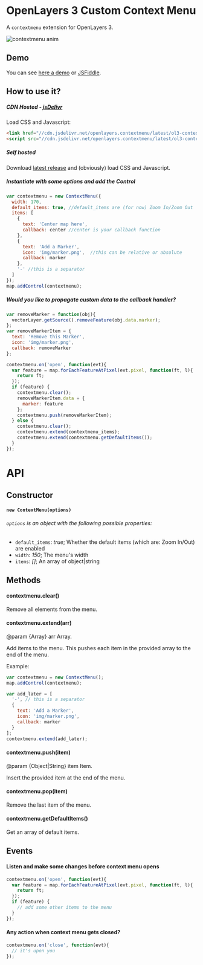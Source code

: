 # OpenLayers 3 Custom Context Menu
A `contextmenu` extension for OpenLayers 3.

![contextmenu anim](https://raw.githubusercontent.com/jonataswalker/ol3-contextmenu/screenshot/images/anim.gif)

## Demo
You can see [here a demo](http://rawgit.com/jonataswalker/ol3-contextmenu/master/examples/contextmenu.html) or [JSFiddle](http://jsfiddle.net/jonataswalker/ooxs1w5d/).

## How to use it?
##### CDN Hosted - [jsDelivr](http://www.jsdelivr.com/projects/openlayers.contextmenu)
Load CSS and Javascript:
```HTML
<link href="//cdn.jsdelivr.net/openlayers.contextmenu/latest/ol3-contextmenu.min.css"  rel="stylesheet">
<script src="//cdn.jsdelivr.net/openlayers.contextmenu/latest/ol3-contextmenu.js"></script>
```
##### Self hosted
Download [latest release](https://github.com/jonataswalker/ol3-contextmenu/releases/latest) and (obviously) load CSS and Javascript.

##### Instantiate with some options and add the Control
```javascript
var contextmenu = new ContextMenu({
  width: 170,
  default_items: true, //default_items are (for now) Zoom In/Zoom Out
  items: [
    {
      text: 'Center map here',
      callback: center //center is your callback function
    },
    {
      text: 'Add a Marker',
      icon: 'img/marker.png',  //this can be relative or absolute
      callback: marker
    },
    '-' //this is a separator
  ]
});
map.addControl(contextmenu);
```

##### Would you like to propagate custom data to the callback handler?
```javascript
var removeMarker = function(obj){
  vectorLayer.getSource().removeFeature(obj.data.marker);
};
var removeMarkerItem = {
  text: 'Remove this Marker',
  icon: 'img/marker.png',
  callback: removeMarker
};

contextmenu.on('open', function(evt){
  var feature = map.forEachFeatureAtPixel(evt.pixel, function(ft, l){
    return ft;
  });
  if (feature) {
    contextmenu.clear();
    removeMarkerItem.data = {
      marker: feature
    };
    contextmenu.push(removeMarkerItem);
  } else {
    contextmenu.clear();
    contextmenu.extend(contextmenu_items);
    contextmenu.extend(contextmenu.getDefaultItems());
  }
});
```

# API

## Constructor

#### `new ContextMenu(options)`

###### `options` is an object with the following possible properties:
* `default_items`: *true*; Whether the default items (which are: Zoom In/Out) are enabled
* `width`: *150*; The menu's width
* `items`: *[]*; An array of object|string

## Methods

#### contextmenu.clear()

Remove all elements from the menu.

#### contextmenu.extend(arr)

@param {Array} arr Array.

Add items to the menu. This pushes each item in the provided array to the end of the menu.

Example:
```js
var contextmenu = new ContextMenu();
map.addControl(contextmenu);

var add_later = [
  '-', // this is a separator
  {
    text: 'Add a Marker',
    icon: 'img/marker.png',
    callback: marker
  }
];
contextmenu.extend(add_later);
```

#### contextmenu.push(item)

@param {Object|String} item Item.

Insert the provided item at the end of the menu.

#### contextmenu.pop(item)

Remove the last item of the menu.

#### contextmenu.getDefaultItems()

Get an array of default items.


## Events

#### Listen and make some changes before context menu opens

```javascript
contextmenu.on('open', function(evt){
  var feature = map.forEachFeatureAtPixel(evt.pixel, function(ft, l){
    return ft;
  });
  if (feature) {
    // add some other items to the menu
  }
});
```

#### Any action when context menu gets closed?

```javascript
contextmenu.on('close', function(evt){
  // it's upon you
});
```